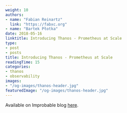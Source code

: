 ```yaml
---
weight: 10
authors:
- name: "Fabian Reinartz"
  link: "https://fabxc.org"
- name: "Bartek Płotka"
date: 2018-05-16
linktitle: Introducing Thanos - Prometheus at Scale
type:
- post 
- posts
title: Introducing Thanos - Prometheus at Scale
readingTime: 15
categories:
- thanos
- observability
images:
- "/og-images/thanos-header.jpg"
featuredImage: "/og-images/thanos-header.jpg"
---
```

Available on Improbable blog [here](https://improbable.io/blog/thanos-prometheus-at-scale).

